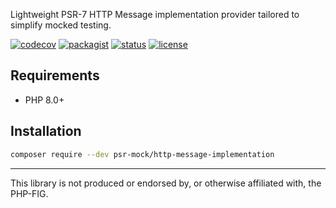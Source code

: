 Lightweight PSR-7 HTTP Message implementation provider tailored to simplify mocked testing.

[![codecov](https://img.shields.io/codecov/c/github/psr-mock/http-message-implementation)](https://codecov.io/gh/psr-mock/http-message-implementation) [![packagist](https://img.shields.io/packagist/dt/psr-mock/http-message-implementation)](https://packagist.org/packages/psr-mock/http-message-implementation) [![status](https://img.shields.io/github/checks-status/psr-mock/http-message-implementation/1.x)]() [![license](https://img.shields.io/github/license/psr-mock/http-message-implementation)]()

## Requirements

-   PHP 8.0+

## Installation

```bash
composer require --dev psr-mock/http-message-implementation
```

---

This library is not produced or endorsed by, or otherwise affiliated with, the PHP-FIG.
